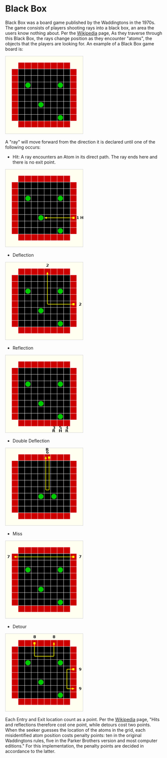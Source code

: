 # Black Box
Black Box was a board game published by the Waddingtons in the 1970s. The game consists of players shooting rays into a black box, an area the users know nothing about.
Per the [Wikipedia](https://en.wikipedia.org/wiki/Black_Box_(game)) page, As they traverse through this Black Box, the rays change position as they encounter "atoms", the objects that the players are looking for. An example of a Black Box game board is:

![Sample Black Box Board](/assets/blackboxboard.png)


A "ray" will move forward from the direction it is declared until one of the following occurs:

- Hit: A ray encounters an Atom in its direct path. The ray ends here and there is no exit point.

![Sample Hit](/assets/blackboxhit.png)

- Deflection

![Sample Deflection](/assets/blackboxdeflection.png)

- Reflection

![Sample Reflection](/assets/blackboxreflection.png)

- Double Deflection


![Sample Double Deflection](/assets/blackboxdoubledeflection.png)

- Miss

![Sample Miss](/assets/blackboxmiss.png)

- Detour

![Sample Detour](/assets/blackboxdetour.png)


Each Entry and Exit location count as a point. Per the [Wikipedia](https://en.wikipedia.org/wiki/Black_Box_(game)) page, "Hits and reflections therefore cost one point, while detours cost two points. When the seeker guesses the location of the atoms in the grid, each misidentified atom position costs penalty points: ten in the original Waddingtons rules, five in the Parker Brothers version and most computer editions." For this implementation, the penalty points are decided in accordance to the latter.
